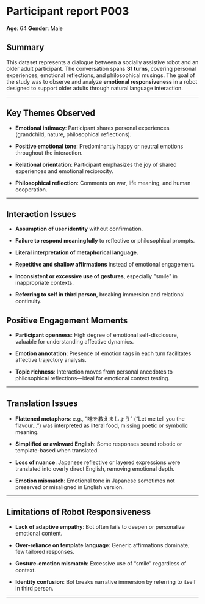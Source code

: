 # Participant report P003

**Age**: 64
**Gender**: Male  

## Summary

This dataset represents a dialogue between a socially assistive robot and an older adult participant. The conversation spans **31 turns**, covering personal experiences, emotional reflections, and philosophical musings. The goal of the study was to observe and analyze **emotional responsiveness** in a robot designed to support older adults through natural language interaction.

---

## Key Themes Observed

- **Emotional intimacy**: Participant shares personal experiences (grandchild, nature, philosophical reflections).
    
- **Positive emotional tone**: Predominantly happy or neutral emotions throughout the interaction.
    
- **Relational orientation**: Participant emphasizes the joy of shared experiences and emotional reciprocity.
    
- **Philosophical reflection**: Comments on war, life meaning, and human cooperation.
    

---

## Interaction Issues

- **Assumption of user identity** without confirmation.
    
- **Failure to respond meaningfully** to reflective or philosophical prompts.
    
- **Literal interpretation of metaphorical language.**
    
- **Repetitive and shallow affirmations** instead of emotional engagement.
    
- **Inconsistent or excessive use of gestures**, especially "smile" in inappropriate contexts.
    
- **Referring to self in third person**, breaking immersion and relational continuity.

## Positive Engagement Moments

- **Participant openness**: High degree of emotional self-disclosure, valuable for understanding affective dynamics.
    
- **Emotion annotation**: Presence of emotion tags in each turn facilitates affective trajectory analysis.
    
- **Topic richness**: Interaction moves from personal anecdotes to philosophical reflections—ideal for emotional context testing.
    

---
## Translation Issues

- **Flattened metaphors**: e.g., “味を教えましょう” (“Let me tell you the flavour...”) was interpreted as literal food, missing poetic or symbolic meaning.
    
- **Simplified or awkward English**: Some responses sound robotic or template-based when translated.
    
- **Loss of nuance**: Japanese reflective or layered expressions were translated into overly direct English, removing emotional depth.
    
- **Emotion mismatch**: Emotional tone in Japanese sometimes not preserved or misaligned in English version.
--- 

## Limitations of Robot Responsiveness

- **Lack of adaptive empathy**: Bot often fails to deepen or personalize emotional content.
    
- **Over-reliance on template language**: Generic affirmations dominate; few tailored responses.
    
- **Gesture-emotion mismatch**: Excessive use of “smile” regardless of context.
    
- **Identity confusion**: Bot breaks narrative immersion by referring to itself in third person.
    
   

---

